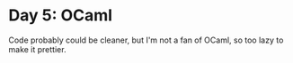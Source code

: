 # Day 5: OCaml

Code probably could be cleaner, but I'm not a fan of OCaml, so too lazy to make it prettier.
